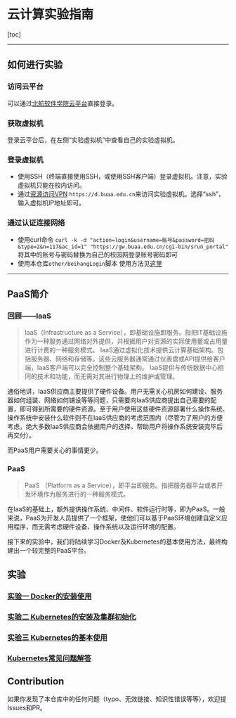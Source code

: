 # 云计算实验指南

[toc]

---

## 如何进行实验

### 访问云平台

可以通过[北航软件学院云平台](https://scs.buaa.edu.cn/)直接登录。

### 获取虚拟机

登录云平台后，在左侧“实验虚拟机”中查看自己的实验虚拟机。

### 登录虚拟机

- 使用SSH（终端直接使用SSH，或使用SSH客户端）登录虚拟机。注意，实验虚拟机只能在校内访问。
- 通过[资源访问VPN](https://d.buaa.edu.cn/) `https://d.buaa.edu.cn`来访问实验虚拟机。选择“ssh”，输入虚拟机IP地址即可。

### 通过认证连接网络

- 使用curl命令
  `curl -k -d "action=login&username=账号&password=密码&type=2&n=117&ac_id=1" "https://gw.buaa.edu.cn/cgi-bin/srun_portal"` 将其中的账号与密码替换为自己的校园网登录账号密码即可
- 使用本仓库`other/beihangLogin`脚本
  使用方法见[这里](how_to_use_beihanglogin.md)
---

## PaaS简介

### 回顾——IaaS

>IaaS（Infrastructure as a Service），即基础设施即服务。指把IT基础设施作为一种服务通过网络对外提供，并根据用户对资源的实际使用量或占用量进行计费的一种服务模式。
>IaaS通过虚拟化技术提供云计算基础架构。包括服务器、网络和存储等。这些云服务器通常通过仪表盘或API提供给客户端，IaaS客户端可以完全控制整个基础架构。 IaaS提供与传统数据中心相同的技术和功能，而无需对其进行物理上的维护或管理。

通俗地讲，IaaS供应商主要提供了硬件设备。用户无需关心机房如何建设、服务器如何组装、网络如何铺设等等问题，只需要向IaaS供应商提出自己需要的配置，即可得到所需要的硬件资源。至于用户使用这些硬件资源部署什么操作系统、操作系统中安装什么软件则不在IaaS供应商的考虑范围内（尽管为了用户的方便考虑，绝大多数IaaS供应商会依据用户的选择，帮助用户将操作系统安装完毕后再交付）。

而PaaS用户需要关心的事情更少。

### PaaS

>PaaS （Platform as a Service），即平台即服务。指把服务器平台或者开发环境作为服务进行的一种服务模式。

在IaaS的基础上，额外提供操作系统、中间件、软件运行时等，即为PaaS。一般来说，PaaS为开发人员提供了一个框架，使他们可以基于PaaS环境创建自定义应用程序，而无需考虑硬件设备、操作系统以及运行环境的配置。

接下来的实验中，我们将陆续学习Docker及Kubernetes的基本使用方法，最终构建出一个较完整的PaaS平台。

## 实验

### [实验一 Docker的安装使用](/CCLab1-Docker.md)

### [实验二 Kubernetes的安装及集群初始化](/CCLab2-Kubernetes_Init.md)

### [实验三 Kubernetes的基本使用](/CCLab3-Kubernetes.md)

### [Kubernetes常见问题解答](/FAQ.md)

## Contribution

如果你发现了本仓库中的任何问题（typo、无效链接、知识性错误等等），欢迎提Issues和PR。

